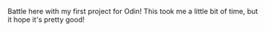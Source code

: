 Battle here with my first project for Odin! This took me a little bit of time, but it hope it's pretty good!